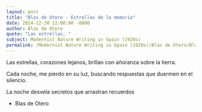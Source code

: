 ```yaml
---
layout: post
title: "Blas de Otero - Estrellas de la memoria"
date: 2024-12-30 12:00:00 -0000
author: Blas de Otero
quote: "Las estrellas, "
subject: Modernist Nature Writing in Spain (1920s)
permalink: /Modernist Nature Writing in Spain (1920s)/Blas de Otero/Blas de Otero - Estrellas de la memoria
---
```


Las estrellas, 
 corazones lejanos,
 brillan con añoranza
 sobre la tierra.

 Cada noche,
 me pierdo
 en su luz,
 buscando respuestas
 que duermen en el silencio.

 La noche desvela
 secretos que arrastran
 recuerdos

- Blas de Otero
